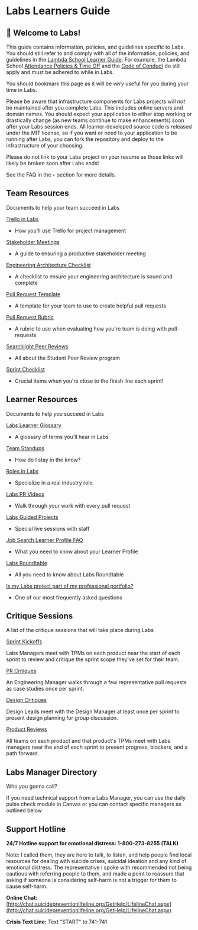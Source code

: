 # Labs Learners Guide

## 👋 Welcome to Labs!

This guide contains information, policies, and guidelines specific to Labs. You should still refer to and comply with all of the information, policies, and guidelines in the [Lambda School Learner Guide](https://www.notion.so/Lambda-School-Learner-Guide-74b6ce15355f41b488f6643c31636480). For example, the Lambda School [Attendance Policies & Time Off](https://www.notion.so/Attendance-Policies-Time-Off-cadd6a309f9843478f9d757a47a44fbb) and the [Code of Conduct](https://www.notion.so/Code-of-Conduct-baf8ce2f860f493ea70787f622c148ad) do still apply and must be adhered to while in Labs.

You should bookmark this page as it will be _very_ useful for you during your time in Labs.

Please be aware that infrastructure components for Labs projects will _not_ be maintained after you complete Labs. This includes online servers and domain names. You should expect your application to either stop working or drastically change \(as new teams continue to make enhancements\) soon after your Labs session ends. All learner-developed source code is released under the MIT license, so if you want or need to your application to be running after Labs, you can fork the repository and deploy to the infrastructure of your choosing.

Please do not link to your Labs project on your resume as those links will likely be broken soon after Labs ends!

See the FAQ in the ‣ section for more details.

## Team Resources

Documents to help your team succeed in Labs

[Trello in Labs](https://www.notion.so/Trello-in-Labs-9ab72395ce7f46d38a65841e617271fd)

* How you'll use Trello for project management

[Stakeholder Meetings](https://www.notion.so/Stakeholder-Meetings-a20b61cd482746faaae79a0daf4f1e7d)

* A guide to ensuring a productive stakeholder meeting

[Engineering Architecture Checklist](https://www.notion.so/Engineering-Architecture-Checklist-e07ccfcf78da426493e39882cfd186d5)

* A checklist to ensure your engineering architecture is sound and complete

[Pull Request Template](https://www.notion.so/Pull-Request-Template-f9264f79e1b649b9845961b5aba3eaff)

* A template for your team to use to create helpful pull requests

[Pull Request Rubric](https://www.notion.so/Pull-Request-Rubric-55e00099bb2648cdac181cbc2ca03471)

* A rubric to use when evaluating how you're team is doing with pull-requests

[Searchlight Peer Reviews](https://www.notion.so/Searchlight-Peer-Reviews-7e9eb8be8fcd4149bd557c55f3226533)

* All about the Student Peer Review program

[Sprint Checklist](https://www.notion.so/Sprint-Checklist-2d0cc596109d42f8a39c37969d754e3d)

* Crucial items when you're close to the finish line each sprint!

## Learner Resources

Documents to help _you_ succeed in Labs

[Labs Learner Glossary](https://www.notion.so/Labs-Learner-Glossary-2998a19f8f47414cabe414c0464d9072)

* A glossary of terms you'll hear in Labs

[Team Standups](https://www.notion.so/Team-Standups-da6ed10cf84b4857afd6fcfaa65ffd05)

* How do I stay in the know?

[Roles in Labs](https://www.notion.so/Roles-in-Labs-c452ad3c3acb4d5aaa8baae66f2db246)

* Specialize in a real industry role

[Labs PR Videos](https://www.notion.so/Labs-PR-Videos-80e6166d5fb042f18410ecf152b050c6)

* Walk through your work with every pull request

[Labs Guided Projects](https://www.notion.so/Labs-Guided-Projects-f2a8c6ae4d984681ab26e020da8f51b0)

* Special live sessions with staff

[Job Search Learner Profile FAQ](https://www.notion.so/Job-Search-Learner-Profile-FAQ-b43022cc9bee48a89e5fc43b938238f0)

* What you need to know about your Learner Profile

[Labs Roundtable](https://www.notion.so/Labs-Roundtable-cba71f4d7a154444ab48147ada55f9a7)

* All you need to know about Labs Roundtable

[Is my Labs project part of my professional portfolio?](https://www.notion.so/Is-my-Labs-project-part-of-my-professional-portfolio-0f5d28c2f1ed40e992ff86680ec56317)

* One of our most frequently asked questions

## Critique Sessions

A list of the critique sessions that will take place during Labs

[Sprint Kickoffs](https://www.notion.so/Sprint-Kickoffs-a0081b1496064f36ab04aec9af624173)

Labs Managers meet with TPMs on each product near the start of each sprint to review and critique the sprint scope they've set for their team.

[PR Critiques](https://www.notion.so/PR-Critiques-8518d5b1f39e45309a060350af1aa0ab)

An Engineering Manager walks through a few representative pull requests as case studies once per sprint.

[Design Critiques](https://www.notion.so/Design-Critiques-b472f5cb8c5445e2adf558b888a85906)

Design Leads meet with the Design Manager at least once per sprint to present design planning for group discussion.

[Product Reviews](https://www.notion.so/Product-Reviews-71d2ef57cf324cf886ad28d6503d49dc)

All teams on each product and that product's TPMs meet with Labs managers near the end of each sprint to present progress, blockers, and a path forward.

## Labs Manager Directory

Who _you_ gonna call?

If you need technical support from a Labs Manager, you can use the daily pulse check module in Canvas or you can contact specific managers as outlined below

## Support Hotline

**24/7 Hotline support for emotional distress: 1-800-273-8255 \(TALK\)**

Note: I called them, they are here to talk, to listen, and help people find local resources for dealing with suicide crises, suicidal ideation and any kind of emotional distress. The representative I spoke with recommended not being cautious with referring people to them, and made a point to reassure that asking if someone is considering self-harm is not a trigger for them to cause self-harm.

**Online Chat:** [http://chat.suicidepreventionlifeline.org/GetHelp/LifelineChat.aspx](http://chat.suicidepreventionlifeline.org/GetHelp/LifelineChat.aspx)

**Crisis Text Line:** Text "START" to 741-741


